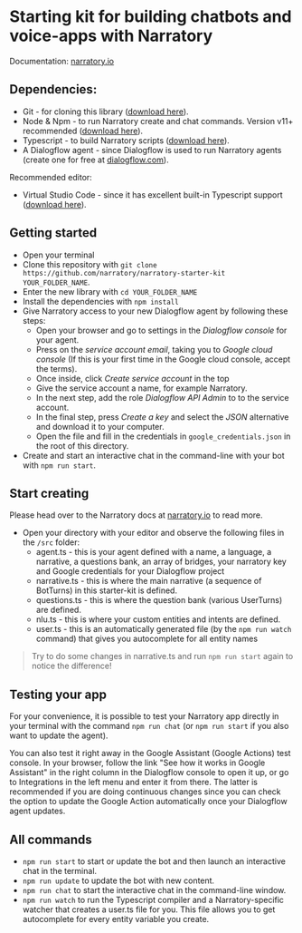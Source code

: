 # Starting kit for building chatbots and voice-apps with Narratory

Documentation: [narratory.io](https://narratory.io)

## Dependencies:
* Git - for cloning this library ([download here](https://git-scm.com/downloads)).
* Node & Npm - to run Narratory create and chat commands. Version v11+ recommended ([download here](https://nodejs.org/en/download/)).
* Typescript - to build Narratory scripts ([download here](https://www.typescriptlang.org/)).
* A Dialogflow agent - since Dialogflow is used to run Narratory agents (create one for free at [dialogflow.com](https://dialogflow.com)).

Recommended editor:
* Virtual Studio Code - since it has excellent built-in Typescript support ([download here](https://code.visualstudio.com/)).

## Getting started

* Open your terminal
* Clone this repository with `git clone https://github.com/narratory/narratory-starter-kit YOUR_FOLDER_NAME`.
* Enter the new library with `cd YOUR_FOLDER_NAME`
* Install the dependencies with `npm install`
* Give Narratory access to your new Dialogflow agent by following these steps:
  * Open your browser and go to settings in the _Dialogflow console_ for your agent.
  * Press on the _service account email_, taking you to _Google cloud console_ (If this is your first time in the Google cloud console, accept the terms).
  * Once inside, click _Create service account_ in the top 
  * Give the service account a name, for example Narratory.
  * In the next step, add the role _Dialogflow API Admin_ to to the service account.
  * In the final step, press _Create a key_ and select the _JSON_ alternative and download it to your computer.
  * Open the file and fill in the credentials in `google_credentials.json` in the root of this directory.
* Create and start an interactive chat in the command-line with your bot with `npm run start`.

## Start creating 

Please head over to the Narratory docs at [narratory.io](https://narratory.io) to read more.

* Open your directory with your editor and observe the following files in the `/src` folder:
  * agent.ts - this is your agent defined with a name, a language, a narrative, a questions bank, an array of bridges, your narratory key and Google credentials for your Dialogflow project
  * narrative.ts - this is where the main narrative (a sequence of BotTurns) in this starter-kit is defined. 
  * questions.ts - this is where the question bank (various UserTurns) are defined.
  * nlu.ts - this is where your custom entities and intents are defined.
  * user.ts - this is an automatically generated file (by the `npm run watch` command) that gives you autocomplete for all entity names

> Try to do some changes in narrative.ts and run `npm run start` again to notice the difference!

## Testing your app

For your convenience, it is possible to test your Narratory app directly in your terminal with the command `npm run chat` (or `npm run start` if you also want to update the agent). 

You can also test it right away in the Google Assistant (Google Actions) test console. In your browser, follow the link "See how it works in Google Assistant" in the right column in the Dialogflow console to open it up, or go to Integrations in the left menu and enter it from there. The latter is recommended if you are doing continuous changes since you can check the option to update the Google Action automatically once your Dialogflow agent updates.

## All commands

* `npm run start` to start or update the bot and then launch an interactive chat in the terminal.
* `npm run update` to update the bot with new content.
* `npm run chat` to start the interactive chat in the command-line window.
* `npm run watch` to run the Typescript compiler and a Narratory-specific watcher that creates a user.ts file for you. This file allows you to get autocomplete for every entity variable you create.


